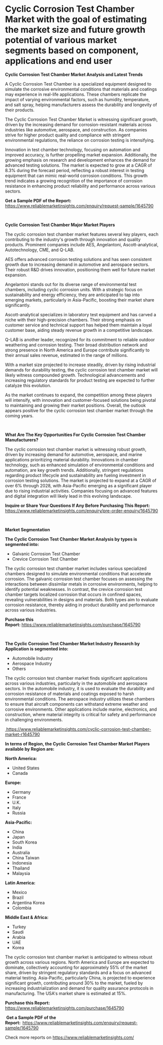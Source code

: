 <p><h1>Cyclic Corrosion Test Chamber Market with the goal of estimating the market size and future growth potential of various market segments based on component, applications and end user</h1></p><p><strong>Cyclic Corrosion Test Chamber Market Analysis and Latest Trends</strong></p>
<p><p>A Cyclic Corrosion Test Chamber is a specialized equipment designed to simulate the corrosive environmental conditions that materials and coatings may experience in real-life applications. These chambers replicate the impact of varying environmental factors, such as humidity, temperature, and salt spray, helping manufacturers assess the durability and longevity of their products. </p><p>The Cyclic Corrosion Test Chamber Market is witnessing significant growth, driven by the increasing demand for corrosion-resistant materials across industries like automotive, aerospace, and construction. As companies strive for higher product quality and compliance with stringent environmental regulations, the reliance on corrosion testing is intensifying. </p><p>Innovation in test chamber technology, focusing on automation and improved accuracy, is further propelling market expansion. Additionally, the growing emphasis on research and development enhances the demand for advanced testing solutions. The market is expected to grow at a CAGR of 8.3% during the forecast period, reflecting a robust interest in testing equipment that can mimic real-world corrosion conditions. This growth trend indicates a growing recognition of the importance of corrosion resistance in enhancing product reliability and performance across various sectors.</p></p>
<p><strong>Get a Sample PDF of the Report:&nbsp;</strong> <a href="https://www.reliablemarketinsights.com/enquiry/request-sample/1645790?utm_campaign=2116&utm_medium=2&utm_source=Github&utm_content=ia&utm_term=21022025&utm_id=cyclic-corrosion-test-chamber">https://www.reliablemarketinsights.com/enquiry/request-sample/1645790</a></p>
<p>&nbsp;</p>
<p><strong>Cyclic Corrosion Test Chamber Major Market Players</strong></p>
<p><p>The cyclic corrosion test chamber market features several key players, each contributing to the industry's growth through innovation and quality products. Prominent companies include AES, Angelantoni, Ascott-analytical, Autotechnology, CME, and Q-LAB. </p><p>AES offers advanced corrosion testing solutions and has seen consistent growth due to increasing demand in automotive and aerospace sectors. Their robust R&D drives innovation, positioning them well for future market expansion.</p><p>Angelantoni stands out for its diverse range of environmental test chambers, including cyclic corrosion units. With a strategic focus on sustainability and energy efficiency, they are anticipated to tap into emerging markets, particularly in Asia-Pacific, boosting their market share significantly.</p><p>Ascott-analytical specializes in laboratory test equipment and has carved a niche with their high-precision chambers. Their strong emphasis on customer service and technical support has helped them maintain a loyal customer base, aiding steady revenue growth in a competitive landscape.</p><p>Q-LAB is another leader, recognized for its commitment to reliable outdoor weathering and corrosion testing. Their broad distribution network and strong presence in North America and Europe contribute significantly to their annual sales revenue, estimated in the range of millions.</p><p>With a market size projected to increase steadily, driven by rising industrial demands for durability testing, the cyclic corrosion test chamber market will likely witness compounded growth. Technological advancements and increasing regulatory standards for product testing are expected to further catalyze this evolution.</p><p>As the market continues to expand, the competition among these players will intensify, with innovation and customer-focused solutions being pivotal to maintaining and growing their market positions. Overall, the outlook appears positive for the cyclic corrosion test chamber market through the coming years.</p></p>
<p>&nbsp;</p>
<p><strong>What Are The Key Opportunities For Cyclic Corrosion Test Chamber Manufacturers?</strong></p>
<p><p>The cyclic corrosion test chamber market is witnessing robust growth, driven by increasing demand for automotive, aerospace, and marine applications prioritizing material durability. Innovations in chamber technology, such as enhanced simulation of environmental conditions and automation, are key growth trends. Additionally, stringent regulations regarding product lifecycle and sustainability are fueling investment in corrosion testing solutions. The market is projected to expand at a CAGR of over 6% through 2028, with Asia-Pacific emerging as a significant player due to rising industrial activities. Companies focusing on advanced features and digital integration will likely lead in this evolving landscape.</p></p>
<p><strong>Inquire or Share Your Questions If Any Before Purchasing This Report:</strong> <a href="https://www.reliablemarketinsights.com/enquiry/pre-order-enquiry/1645790?utm_campaign=2116&utm_medium=2&utm_source=Github&utm_content=ia&utm_term=21022025&utm_id=cyclic-corrosion-test-chamber">https://www.reliablemarketinsights.com/enquiry/pre-order-enquiry/1645790</a></p>
<p>&nbsp;</p>
<p><strong>Market Segmentation</strong></p>
<p><strong>The Cyclic Corrosion Test Chamber Market Analysis by types is segmented into:</strong></p>
<p><ul><li>Galvanic Corrosion Test Chamber</li><li>Crevice Corrosion Test Chamber</li></ul></p>
<p><p>The cyclic corrosion test chamber market includes various specialized chambers designed to simulate environmental conditions that accelerate corrosion. The galvanic corrosion test chamber focuses on assessing the interactions between dissimilar metals in corrosive environments, helping to identify potential weaknesses. In contrast, the crevice corrosion test chamber targets localized corrosion that occurs in confined spaces, revealing vulnerabilities in designs and materials. Both types aim to evaluate corrosion resistance, thereby aiding in product durability and performance across various industries.</p></p>
<p><strong>Purchase this Report:&nbsp;</strong><a href="https://www.reliablemarketinsights.com/purchase/1645790?utm_campaign=2116&utm_medium=2&utm_source=Github&utm_content=ia&utm_term=21022025&utm_id=cyclic-corrosion-test-chamber">https://www.reliablemarketinsights.com/purchase/1645790</a></p>
<p>&nbsp;</p>
<p><strong>The Cyclic Corrosion Test Chamber Market Industry Research by Application is segmented into:</strong></p>
<p><ul><li>Automobile Industry</li><li>Aerospace Industry</li><li>Others</li></ul></p>
<p><p>The cyclic corrosion test chamber market finds significant applications across various industries, particularly in the automobile and aerospace sectors. In the automobile industry, it is used to evaluate the durability and corrosion resistance of materials and coatings exposed to harsh environmental conditions. The aerospace industry utilizes these chambers to ensure that aircraft components can withstand extreme weather and corrosive environments. Other applications include marine, electronics, and construction, where material integrity is critical for safety and performance in challenging environments.</p></p>
<p><a href="https://www.reliablemarketinsights.com/cyclic-corrosion-test-chamber-market-r1645790?utm_campaign=2116&utm_medium=2&utm_source=Github&utm_content=ia&utm_term=21022025&utm_id=cyclic-corrosion-test-chamber">&nbsp;https://www.reliablemarketinsights.com/cyclic-corrosion-test-chamber-market-r1645790</a></p>
<p><strong>In terms of Region, the Cyclic Corrosion Test Chamber Market Players available by Region are:</strong></p>
<p>
    <p> <strong> North America: </strong>
        <ul>
            <li>United States</li>
            <li>Canada</li>
        </ul>
        </p> 
    <p> <strong> Europe: </strong>
        <ul>
            <li>Germany</li>
            <li>France</li>
            <li>U.K.</li>
            <li>Italy</li>
            <li>Russia</li>
        </ul>
        </p> 
    <p> <strong> Asia-Pacific: </strong>
        <ul>
            <li>China</li>
            <li>Japan</li>
            <li>South Korea</li>
            <li>India</li>
            <li>Australia</li>
            <li>China Taiwan</li>
            <li>Indonesia</li>
            <li>Thailand</li>
            <li>Malaysia</li>
        </ul>
        </p> 
    <p> <strong> Latin America: </strong>
        <ul>
            <li>Mexico</li>
            <li>Brazil</li>
            <li>Argentina Korea</li>
            <li>Colombia</li>
        </ul>
        </p> 
    <p> <strong> Middle East & Africa: </strong>
        <ul>
            <li>Turkey</li>
            <li>Saudi</li>
            <li>Arabia</li>
            <li>UAE</li>
            <li>Korea</li>
        </ul>
    </p>
    </p>
<p><p>The cyclic corrosion test chamber market is anticipated to witness robust growth across various regions. North America and Europe are expected to dominate, collectively accounting for approximately 55% of the market share, driven by stringent regulatory standards and a focus on advanced material testing. Asia-Pacific, particularly China, is projected to experience significant growth, contributing around 30% to the market, fueled by increasing industrialization and demand for quality assurance protocols in manufacturing. The USA's market share is estimated at 15%.</p></p>
<p><strong>Purchase this Report: </strong><a href="https://www.reliablemarketinsights.com/purchase/1645790?utm_campaign=2116&utm_medium=2&utm_source=Github&utm_content=ia&utm_term=21022025&utm_id=cyclic-corrosion-test-chamber">https://www.reliablemarketinsights.com/purchase/1645790</a></p>
<p>&nbsp;<strong>Get a Sample PDF of the Report:&nbsp;&nbsp;</strong><a href="https://www.reliablemarketinsights.com/enquiry/request-sample/1645790?utm_campaign=2116&utm_medium=2&utm_source=Github&utm_content=ia&utm_term=21022025&utm_id=cyclic-corrosion-test-chamber">https://www.reliablemarketinsights.com/enquiry/request-sample/1645790</a></p>
<p><strong></strong></p>
<p>Check more reports on <a href="https://www.reliablemarketinsights.com/?utm_campaign=2116&utm_medium=2&utm_source=Github&utm_content=ia&utm_term=21022025&utm_id=cyclic-corrosion-test-chamber">https://www.reliablemarketinsights.com/</a></p>